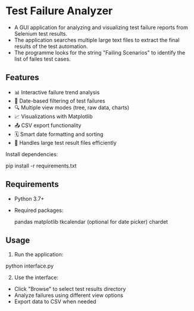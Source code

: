 # Test Failure Analyzer


- A GUI application for analyzing and visualizing test failure reports from Selenium test results.
- The application searches multiple large text files to extract the final results of the test automation.
- The programme looks for the string "Failing Scenarios" to identify the list of failes test cases.

## Features

- 📊 Interactive failure trend analysis
- 📅 Date-based filtering of test failures
- 🔍 Multiple view modes (tree, raw data, charts)
- 📈 Visualizations with Matplotlib
- 📤 CSV export functionality
- 🗓️ Smart date formatting and sorting
- 📂 Handles large test result files efficiently

Install dependencies:

pip install -r requirements.txt

## Requirements

- Python 3.7+
- Required packages:

  pandas
  matplotlib
  tkcalendar (optional for date picker)
  chardet


## Usage

1. Run the application:

python interface.py

2. Use the interface:
- Click "Browse" to select test results directory
- Analyze failures using different view options
- Export data to CSV when needed

